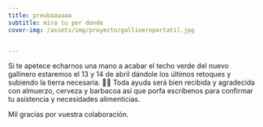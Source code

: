 ```yaml
---
title: preubaaaaaa
subtitle: mira tu por donde
cover-img: /assets/img/proyecto/gallineroportatil.jpg


---
```


Si te apetece echarnos una mano a acabar el techo verde del nuevo gallinero estaremos el 13 y 14 de abril dándole los últimos retoques y subiendo la tierra necesaria. 🙏🏽 Toda ayuda será bien recibida y agradecida con almuerzo, cerveza y barbacoa así que porfa escríbenos para confirmar tu asistencia y necesidades alimenticias.

Mil gracias por vuestra colaboración.
